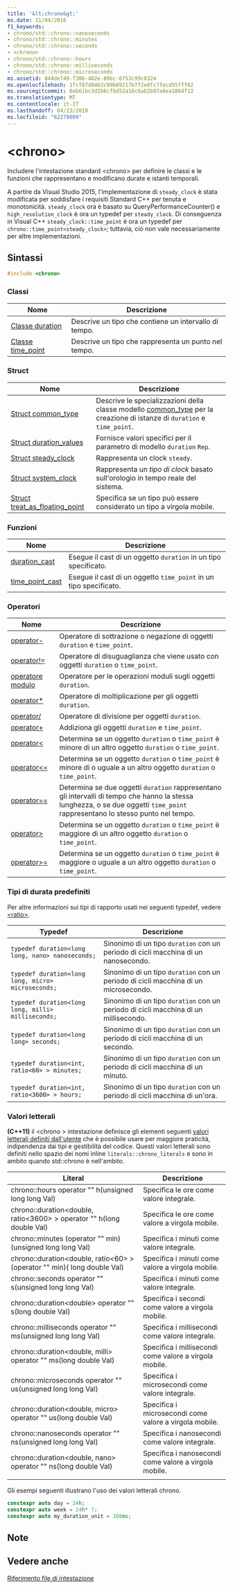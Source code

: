 ```yaml
---
title: '&lt;chrono&gt;'
ms.date: 11/04/2016
f1_keywords:
- chrono/std::chrono::nanoseconds
- chrono/std::chrono::minutes
- chrono/std::chrono::seconds
- <chrono>
- chrono/std::chrono::hours
- chrono/std::chrono::milliseconds
- chrono/std::chrono::microseconds
ms.assetid: 844de749-f306-482e-89bc-6f53c99c8324
ms.openlocfilehash: 1fcf87d84b2c99b89217b7f2e0fc7fecd55fff02
ms.sourcegitcommit: 0ab61bc3d2b6cfbd52a16c6ab2b97a8ea1864f12
ms.translationtype: MT
ms.contentlocale: it-IT
ms.lasthandoff: 04/23/2019
ms.locfileid: "62279099"
---
```

# <a name="ltchronogt"></a>&lt;chrono&gt;

Includere l'intestazione standard \<chrono> per definire le classi e le funzioni che rappresentano e modificano durate e istanti temporali.

A partire da Visual Studio 2015, l'implementazione di `steady_clock` è stata modificata per soddisfare i requisiti Standard C++ per tenuta e monotonicità. `steady_clock` ora è basato su QueryPerformanceCounter() e `high_resolution_clock` è ora un typedef per `steady_clock`. Di conseguenza in Visual C++ `steady_clock::time_point` è ora un typedef per `chrono::time_point<steady_clock>`; tuttavia, ciò non vale necessariamente per altre implementazioni.

## <a name="syntax"></a>Sintassi

```cpp
#include <chrono>
```

### <a name="classes"></a>Classi

|Nome|Descrizione|
|----------|-----------------|
|[Classe duration](../standard-library/duration-class.md)|Descrive un tipo che contiene un intervallo di tempo.|
|[Classe time_point](../standard-library/time-point-class.md)|Descrive un tipo che rappresenta un punto nel tempo.|

### <a name="structs"></a>Struct

|Nome|Descrizione|
|----------|-----------------|
|[Struct common_type](../standard-library/common-type-structure.md)|Descrive le specializzazioni della classe modello [common_type](../standard-library/common-type-class.md) per la creazione di istanze di `duration` e `time_point`.|
|[Struct duration_values](../standard-library/duration-values-structure.md)|Fornisce valori specifici per il parametro di modello `duration` `Rep`.|
|[Struct steady_clock](../standard-library/steady-clock-struct.md)|Rappresenta un clock `steady`.|
|[Struct system_clock](../standard-library/system-clock-structure.md)|Rappresenta un *tipo di clock* basato sull'orologio in tempo reale del sistema.|
|[Struct treat_as_floating_point](../standard-library/treat-as-floating-point-structure.md)|Specifica se un tipo può essere considerato un tipo a virgola mobile.|

### <a name="functions"></a>Funzioni

|Nome|Descrizione|
|----------|-----------------|
|[duration_cast](../standard-library/chrono-functions.md#duration_cast)|Esegue il cast di un oggetto `duration` in un tipo specificato.|
|[time_point_cast](../standard-library/chrono-functions.md#time_point_cast)|Esegue il cast di un oggetto `time_point` in un tipo specificato.|

### <a name="operators"></a>Operatori

|Nome|Descrizione|
|----------|-----------------|
|[operator-](../standard-library/chrono-operators.md#operator-)|Operatore di sottrazione o negazione di oggetti `duration` e `time_point`.|
|[operator!=](../standard-library/chrono-operators.md#op_neq)|Operatore di disuguaglianza che viene usato con oggetti `duration` o `time_point`.|
|[operatore modulo](../standard-library/chrono-operators.md#op_modulo)|Operatore per le operazioni moduli sugli oggetti `duration`.|
|[operator*](../standard-library/chrono-operators.md#op_star)|Operatore di moltiplicazione per gli oggetti `duration`.|
|[operator/](../standard-library/chrono-operators.md#op_div)|Operatore di divisione per oggetti `duration`.|
|[operator+](../standard-library/chrono-operators.md#op_add)|Addiziona gli oggetti `duration` e `time_point`.|
|[operator&lt;](../standard-library/chrono-operators.md#op_lt)|Determina se un oggetto `duration` o `time_point` è minore di un altro oggetto `duration` o `time_point`.|
|[operator&lt;=](../standard-library/chrono-operators.md#op_lt_eq)|Determina se un oggetto `duration` o `time_point` è minore di o uguale a un altro oggetto `duration` o `time_point`.|
|[operator==](../standard-library/chrono-operators.md#op_eq_eq)|Determina se due oggetti `duration` rappresentano gli intervalli di tempo che hanno la stessa lunghezza, o se due oggetti `time_point` rappresentano lo stesso punto nel tempo.|
|[operator&gt;](../standard-library/chrono-operators.md#op_gt)|Determina se un oggetto `duration` o `time_point` è maggiore di un altro oggetto `duration` o `time_point`.|
|[operator&gt;=](../standard-library/chrono-operators.md#op_gt_eq)|Determina se un oggetto `duration` o `time_point` è maggiore o uguale a un altro oggetto `duration` o `time_point`.|

### <a name="predefined-duration-types"></a>Tipi di durata predefiniti

Per altre informazioni sui tipi di rapporto usati nei seguenti typedef, vedere [\<ratio>](../standard-library/ratio.md).

|Typedef|Descrizione|
|-------------|-----------------|
|`typedef duration<long long, nano> nanoseconds;`|Sinonimo di un tipo `duration` con un periodo di cicli macchina di un nanosecondo.|
|`typedef duration<long long, micro> microseconds;`|Sinonimo di un tipo `duration` con un periodo di cicli macchina di un microsecondo.|
|`typedef duration<long long, milli> milliseconds;`|Sinonimo di un tipo `duration` con un periodo di cicli macchina di un millisecondo.|
|`typedef duration<long long> seconds;`|Sinonimo di un tipo `duration` con un periodo di cicli macchina di un secondo.|
|`typedef duration<int, ratio<60> > minutes;`|Sinonimo di un tipo `duration` con un periodo di cicli macchina di un minuto.|
|`typedef duration<int, ratio<3600> > hours;`|Sinonimo di un tipo `duration` con un periodo di cicli macchina di un'ora.|

### <a name="literals"></a>Valori letterali

**(C++11)**  il \<chrono > intestazione definisce gli elementi seguenti [valori letterali definiti dall'utente](../cpp/user-defined-literals-cpp.md) che è possibile usare per maggiore praticità, indipendenza dai tipi e gestibilità del codice. Questi valori letterali sono definiti nello spazio dei nomi inline `literals::chrono_literals` e sono in ambito quando std::chrono è nell'ambito.

|Literal|Descrizione|
|-------------|-----------------|
|chrono::hours operator "" h(unsigned long long Val)|Specifica le ore come valore integrale.|
|chrono::duration\<double, ratio\<3600> > operator "" h(long double Val)|Specifica le ore come valore a virgola mobile.|
|chrono::minutes (operator "" min)(unsigned long long Val)|Specifica i minuti come valore integrale.|
|chrono::duration\<double, ratio\<60> > (operator "" min)( long double Val)|Specifica i minuti come valore a virgola mobile.|
|chrono::seconds operator "" s(unsigned long long Val)|Specifica i minuti come valore integrale.|
|chrono::duration\<double> operator "" s(long double Val)|Specifica i secondi come valore a virgola mobile.|
|chrono::milliseconds operator "" ms(unsigned long long Val)|Specifica i millisecondi come valore integrale.|
|chrono::duration\<double, milli> operator "" ms(long double Val)|Specifica i millisecondi come valore a virgola mobile.|
|chrono::microseconds operator "" us(unsigned long long Val)|Specifica i microsecondi come valore integrale.|
|chrono::duration\<double, micro> operator "" us(long double Val)|Specifica i microsecondi come valore a virgola mobile.|
|chrono::nanoseconds operator "" ns(unsigned long long Val)|Specifica i nanosecondi come valore integrale.|
|chrono::duration\<double, nano> operator "" ns(long double Val)|Specifica i nanosecondi come valore a virgola mobile.|
|||

Gli esempi seguenti illustrano l'uso dei valori letterali chrono.

```cpp
constexpr auto day = 24h;
constexpr auto week = 24h* 7;
constexpr auto my_duration_unit = 108ms;
```

## <a name="remarks"></a>Note

## <a name="see-also"></a>Vedere anche

[Riferimento file di intestazione](../standard-library/cpp-standard-library-header-files.md)<br/>
